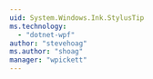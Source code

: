 ```yaml
---
uid: System.Windows.Ink.StylusTip
ms.technology: 
  - "dotnet-wpf"
author: "stevehoag"
ms.author: "shoag"
manager: "wpickett"
---
```

